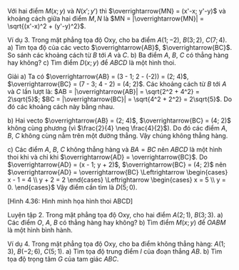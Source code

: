 Với hai điểm $M(x; y)$ và $N(x'; y')$ thì $\overrightarrow{MN} = (x'-x; y'-y)$ và khoảng cách giữa hai điểm $M, N$ là $MN = |\overrightarrow{MN}| = \sqrt{(x'-x)^2 + (y'-y)^2}$.

Ví dụ 3. Trong mặt phẳng tọa độ Oxy, cho ba điểm $A(1; -2)$, $B(3; 2)$, $C(7; 4)$.
a) Tìm tọa độ của các vecto $\overrightarrow{AB}$, $\overrightarrow{BC}$. So sánh các khoảng cách từ $B$ tới $A$ và $C$.
b) Ba điểm $A$, $B$, $C$ có thẳng hàng hay không?
c) Tìm điểm $D(x; y)$ để $ABCD$ là một hình thoi.

Giải
a) Ta có $\overrightarrow{AB} = (3 - 1; 2 - (-2)) = (2; 4)$, $\overrightarrow{BC} = (7 - 3; 4 - 2) = (4; 2)$.
   Các khoảng cách từ $B$ tới $A$ và $C$ lần lượt là:
   $AB = |\overrightarrow{AB}| = \sqrt{2^2 + 4^2} = 2\sqrt{5}$; $BC = |\overrightarrow{BC}| = \sqrt{4^2 + 2^2} = 2\sqrt{5}$.
   Do đó các khoảng cách này bằng nhau.

b) Hai vecto $\overrightarrow{AB} = (2; 4)$, $\overrightarrow{BC} = (4; 2)$ không cùng phương (vì $\frac{2}{4} \neq \frac{4}{2}$). Do đó các điểm $A$, $B$, $C$ không cùng nằm trên một đường thẳng. Vậy chúng không thẳng hàng.

c) Các điểm $A$, $B$, $C$ không thẳng hàng và $BA = BC$ nên $ABCD$ là một hình thoi khi và chỉ khi $\overrightarrow{AD} = \overrightarrow{BC}$.
   Do $\overrightarrow{AD} = (x - 1; y + 2)$, $\overrightarrow{BC} = (4; 2)$ nên
   $\overrightarrow{AD} = \overrightarrow{BC} \Leftrightarrow \begin{cases} x - 1 = 4 \\ y + 2 = 2 \end{cases} \Leftrightarrow \begin{cases} x = 5 \\ y = 0. \end{cases}$
   Vậy điểm cần tìm là $D(5; 0)$.

[Hình 4.36: Hình minh họa hình thoi ABCD]

Luyện tập 2. Trong mặt phẳng tọa độ Oxy, cho hai điểm $A(2; 1)$, $B(3; 3)$.
a) Các điểm $O$, $A$, $B$ có thẳng hàng hay không?
b) Tìm điểm $M(x; y)$ để $OABM$ là một hình bình hành.

Ví dụ 4. Trong mặt phẳng tọa độ Oxy, cho ba điểm không thẳng hàng:
$A(1; 3)$, $B(-2; 6)$, $C(5; 1)$.
a) Tìm tọa độ trung điểm $I$ của đoạn thẳng $AB$.
b) Tìm tọa độ trọng tâm $G$ của tam giác $ABC$.